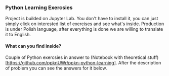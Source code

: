 ### Python Learning Exercsies

Project is builded on Jupyter Lab. You don't have to install it, you can just simply click on interested list of exercises and see what's inside. Production is under Polish language, after everything is done we are willing to translate it to English.

#### What can you find inside?

Couple of Python exercsies in answer to (Notebook with theoretical stuff)[https://github.com/ppknUWr/ppkn-python-learning]. After the description of problem you can see the answers for it below.
